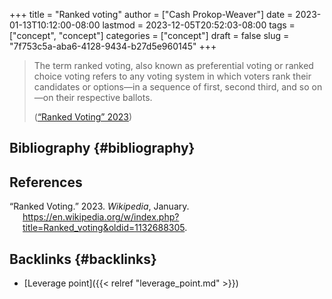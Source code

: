 +++
title = "Ranked voting"
author = ["Cash Prokop-Weaver"]
date = 2023-01-13T10:12:00-08:00
lastmod = 2023-12-05T20:52:03-08:00
tags = ["concept", "concept"]
categories = ["concept"]
draft = false
slug = "7f753c5a-aba6-4128-9434-b27d5e960145"
+++

> The term ranked voting, also known as preferential voting or ranked choice voting refers to any voting system in which voters rank their candidates or options—in a sequence of first, second third, and so on—on their respective ballots.
>
> (<a href="#citeproc_bib_item_1">“Ranked Voting” 2023</a>)


## Bibliography {#bibliography}

## References

<style>.csl-entry{text-indent: -1.5em; margin-left: 1.5em;}</style><div class="csl-bib-body">
  <div class="csl-entry"><a id="citeproc_bib_item_1"></a>“Ranked Voting.” 2023. <i>Wikipedia</i>, January. <a href="https://en.wikipedia.org/w/index.php?title=Ranked_voting&oldid=1132688305">https://en.wikipedia.org/w/index.php?title=Ranked_voting&#38;oldid=1132688305</a>.</div>
</div>


## Backlinks {#backlinks}

-   [Leverage point]({{< relref "leverage_point.md" >}})
